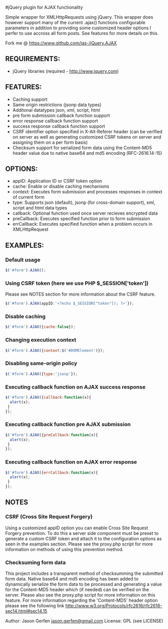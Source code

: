 
#jQuery plugin for AJAX functionality

  Simple wrapper for XMLHttpRequests using jQuery. This wrapper does however
  support many of the current .ajax() functions configurable parameters in
  addition to providing some customized header options I perfer to use
  accross all form posts. See features for more details on this.

  Fork me @ https://www.github.com/jas-/jQuery.AJAX

## REQUIREMENTS:
* jQuery libraries (required - http://www.jquery.com)

## FEATURES:
* Caching support
* Same origin restrictions (jsonp data types)
* Additonal datatypes json, xml, script, html
* pre form submission callback function support
* error response callback function support
* success response callback function support
* CSRF identifier option specified in X-Alt-Referer header (can be verified on server
  as well as generating customized CSRF tokens on server and assigning them on a per
  form basis)
* Checksum support for serialized form data using the Content-MD5 header value due to
  native base64 and md5 encoding (RFC-2616.14-15)

## OPTIONS:
* appID:       Application ID or CSRF token option
* cache:       Enable or disable caching mechanisms
* context:     Executes form submission and processes responses in context of current form
* type:        Supports json (default), jsonp (for cross-domain support), xml, script and html data types
* callback:    Optional function used once server recieves encrypted data
* preCallback: Executes specified function prior to form submission
* errCallback: Executes specified function when a problem occurs in XMLHttpRequest

## EXAMPLES:

### Default usage
```javascript
$('#form').AJAX();
```

### Using CSRF token (here we use PHP $_SESSION['token'])
Please see NOTES section for more information about the CSRF feature.

```javascript
$('#form').AJAX(appID:'<?echo $_SESSION["token"]); ?>'});
```

### Disable caching
```javascript
$('#form').AJAX({cache:false});
```

### Changing execution context
```javascript
$('#form').AJAX({context:$('#DOMElement')});
```

### Disabling same-origin policy
```javascript
$('#form').AJAX({type:'jsonp'});
```

### Executing callback function on AJAX success response
```javascript
$('#form').AJAX({callback:function(x){
  alert(x);
 }
});
```

### Executing callback function pre AJAX submission
```javascript
$('#form').AJAX({preCallback:function(x){
  alert(x);
 }
});
```

### Executing callback function on AJAX error response
```javascript
$('#form').AJAX({errCallback:function(x){
  alert(x);
 }
});
```

## NOTES

### CSRF (Cross Site Request Forgery)
Using a customized appID option you can enable Cross Site Request Forgery
prevention. To do this a server side component must be preset to generate
a custom CSRF token and attach it to the configuration options as seen in
the examples section. Please see the proxy.php script for more information
on methods of using this prevention method.

### Checksuming form data
This project includes a transparent method of checksumming the submitted
form data. Native base64 and md5 encoding has been added to dynamically
serialize the form data to be processed and generating a value for the
Content-MD5 header which (if needed) can be verified on the server. Please
also see the proxy.php script for more information on this feature. For more
information regarding the 'Content-MD5' header option please see the following
link http://www.w3.org/Protocols/rfc2616/rfc2616-sec14.html#sec14.15

Author: Jason Gerfen <jason.gerfen@gmail.com>
License: GPL (see LICENSE)
